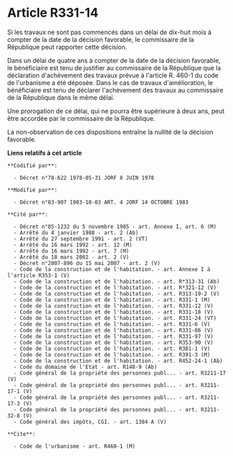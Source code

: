 # Article R331-14

Si les travaux ne sont pas commencés dans un délai de dix-huit mois à compter de la date de la décision favorable, le
commissaire de la République peut rapporter cette décision.

Dans un délai de quatre ans à compter de la date de la décision favorable, le bénéficiaire est tenu de justifier au
commissaire de la République que la déclaration d'achèvement des travaux prévue à l'article R. 460-1 du code de l'urbanisme a
été déposée. Dans le cas de travaux d'amélioration, le bénéficiaire est tenu de déclarer l'achèvement des travaux au
commissaire de la République dans le même délai.

Une prorogation de ce délai, qui ne pourra être supérieure à deux ans, peut être accordée par le commissaire de la
République.

La non-observation de ces dispositions entraîne la nullité de la décision favorable.

**Liens relatifs à cet article**

	**Codifié par**:

	  - Décret n°78-622 1978-05-31 JORF 8 JUIN 1978

	**Modifié par**:

	  - Décret n°83-907 1983-10-03 ART. 4 JORF 14 OCTOBRE 1983

	**Cité par**:

	  - Décret n°85-1232 du 5 novembre 1985 - art. Annexe I, art. 6 (M)
	  - Arrêté du 4 janvier 1988 - art. 2 (Ab)
	  - Arrêté du 27 septembre 1991 - art. 2 (VT)
	  - Arrêté du 16 mars 1992 - art. 12 (M)
	  - Arrêté du 16 mars 1992 - art. 7 (M)
	  - Arrêté du 18 mars 2002 - art. 2 (V)
	  - Décret n°2007-896 du 15 mai 2007 - art. 2 (V)
	  - Code de la construction et de l'habitation. - art. Annexe I à l'article R353-1 (V)
	  - Code de la construction et de l'habitation. - art. R*313-31 (Ab)
	  - Code de la construction et de l'habitation. - art. R*321-12 (V)
	  - Code de la construction et de l'habitation. - art. R313-19-2 (V)
	  - Code de la construction et de l'habitation. - art. R331-1 (M)
	  - Code de la construction et de l'habitation. - art. R331-12 (V)
	  - Code de la construction et de l'habitation. - art. R331-18 (V)
	  - Code de la construction et de l'habitation. - art. R331-24 (VT)
	  - Code de la construction et de l'habitation. - art. R331-6 (V)
	  - Code de la construction et de l'habitation. - art. R331-86 (V)
	  - Code de la construction et de l'habitation. - art. R331-97 (V)
	  - Code de la construction et de l'habitation. - art. R353-90 (V)
	  - Code de la construction et de l'habitation. - art. R381-1 (V)
	  - Code de la construction et de l'habitation. - art. R391-3 (M)
	  - Code de la construction et de l'habitation. - art. R452-24-1 (Ab)
	  - Code du domaine de l'Etat - art. R148-9 (Ab)
	  - Code général de la propriété des personnes publ... - art. R3211-17 (V)
	  - Code général de la propriété des personnes publ... - art. R3211-17-1 (V)
	  - Code général de la propriété des personnes publ... - art. R3211-17-3 (V)
	  - Code général de la propriété des personnes publ... - art. R3211-32-8 (V)
	  - Code général des impôts, CGI. - art. 1384 A (V)

	**Cite**:

	  - Code de l'urbanisme - art. R460-1 (M)
